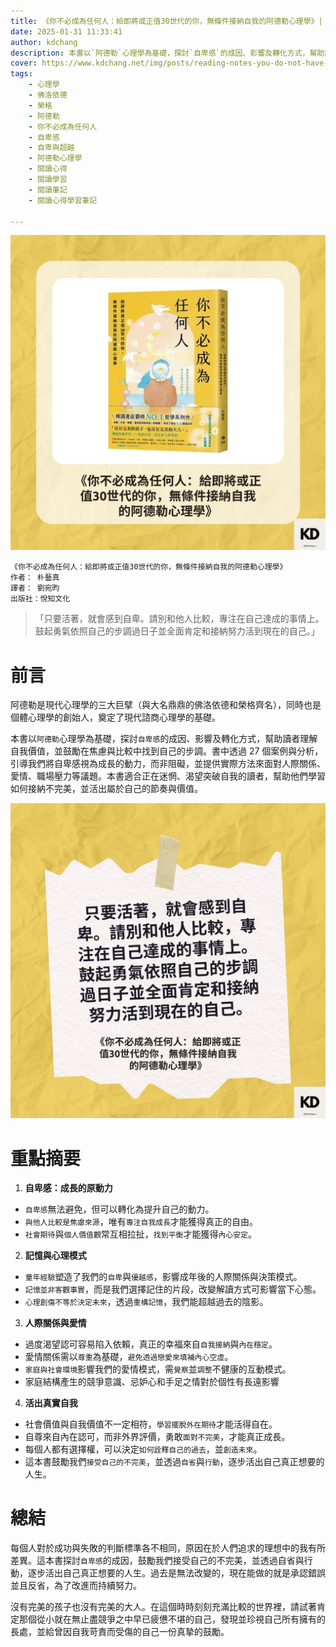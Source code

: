 ```yaml
---
title: 《你不必成為任何人：給即將或正值30世代的你，無條件接納自我的阿德勒心理學》| 閱讀心得學習筆記
date: 2025-01-31 11:33:41
author: kdchang
description: 本書以`阿德勒`心理學為基礎，探討`自卑感`的成因、影響及轉化方式，幫助讀者理解自我價值，並鼓勵在焦慮與比較中找到自己的步調。書中透過 27 個案例與分析，引導我們將自卑感視為成長的動力，而非阻礙，並提供實際方法來面對人際關係、愛情、職場壓力等議題。本書適合正在迷惘、渴望突破自我的讀者，幫助他們學習如何接納不完美，並活出屬於自己的節奏與價值。
cover: https://www.kdchang.net/img/posts/reading-notes-you-do-not-have-to-be-anyone-1.jpg
tags: 
    - 心理學
    - 佛洛依德
    - 榮格
    - 阿德勒
    - 你不必成為任何人
    - 自卑感
    - 自卑與超越
    - 阿德勒心理學
    - 閱讀心得
    - 閱讀學習
    - 閱讀筆記
    - 閱讀心得學習筆記

---
```


![](img/posts/reading-notes-you-do-not-have-to-be-anyone-1.jpg)

```
《你不必成為任何人：給即將或正值30世代的你，無條件接納自我的阿德勒心理學》
作者： 朴藝真  
譯者： 劉宛昀
出版社：悅知文化
```

> 「只要活著，就會感到自卑。請別和他人比較，專注在自己達成的事情上。鼓起勇氣依照自己的步調過日子並全面肯定和接納努力活到現在的自己。」

# 前言
阿德勒是現代心理學的三大巨擘（與大名鼎鼎的佛洛依德和榮格齊名），同時也是個體心理學的創始人，奠定了現代諮商心理學的基礎。

本書以`阿德勒`心理學為基礎，探討`自卑感`的成因、影響及轉化方式，幫助讀者理解自我價值，並鼓勵在焦慮與比較中找到自己的步調。書中透過 27 個案例與分析，引導我們將自卑感視為成長的動力，而非阻礙，並提供實際方法來面對人際關係、愛情、職場壓力等議題。本書適合正在迷惘、渴望突破自我的讀者，幫助他們學習如何接納不完美，並活出屬於自己的節奏與價值。

![](img/posts/reading-notes-you-do-not-have-to-be-anyone-2.jpg)

# 重點摘要
1. **自卑感：成長的原動力**
- `自卑感`無法避免，但可以轉化為提升自己的動力。
- `與他人比較是焦慮來源`，唯有`專注自我成長`才能獲得真正的自由。
- `社會期待`與`個人價值觀`常互相拉扯，`找到平衡`才能獲得`內心安定`。

2. **記憶與心理模式**
- `童年經驗`塑造了我們的`自卑`與`優越感`，影響成年後的人際關係與決策模式。
- `記憶並非客觀事實`，而是我們選擇記住的片段，改變解讀方式可影響當下心態。
- `心理創傷不等於決定未來`，透過`重構記憶`，我們能超越過去的陰影。

3. **人際關係與愛情**
- 過度渴望認可容易陷入依賴，真正的幸福來自`自我接納`與`內在穩定`。
- 愛情關係需以`尊重`為基礎，`避免透過戀愛來填補內心空虛`。
- `家庭與社會環境`影響我們的愛情模式，需`覺察`並`調整`不健康的互動模式。
- 家庭結構產生的競爭意識、忌妒心和手足之情對於個性有長遠影響

4. **活出真實自我**
- 社會價值與自我價值不一定相符，`學習擺脫外在期待`才能活得自在。
- 自尊來自內在認可，而非外界評價，勇敢`面對不完美`，才能真正成長。
- 每個人都有選擇權，可以決定`如何詮釋自己的過去`，並`創造未來`。
- 這本書鼓勵我們`接受自己的不完美`，並透過`自省`與`行動`，逐步活出自己真正想要的人生。

# 總結
每個人對於成功與失敗的判斷標準各不相同，原因在於人們追求的理想中的我有所差異。這本書探討`自卑感`的成因，鼓勵我們接受自己的不完美，並透過自省與行動，逐步活出自己真正想要的人生。過去是無法改變的，現在能做的就是承認錯誤並且反省，為了改進而持續努力。

沒有完美的孩子也沒有完美的大人。在這個時時刻刻充滿比較的世界裡，請試著肯定那個從小就在無止盡競爭之中早已疲憊不堪的自己，發現並珍視自己所有擁有的長處，並給曾因自我苛責而受傷的自己一份真摯的鼓勵。